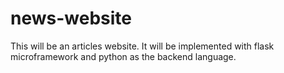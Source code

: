 # news-website
This will be an articles website. It will be implemented with flask microframework and python as the backend language.
